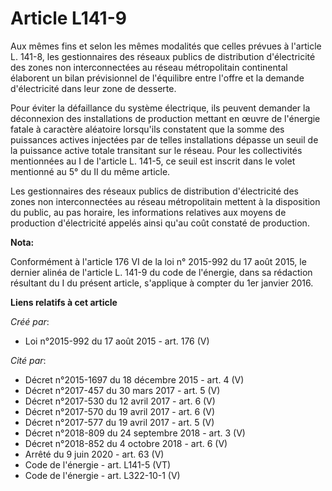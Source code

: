 # Article L141-9

Aux mêmes fins et selon les mêmes modalités que celles prévues à l'article L. 141-8, les gestionnaires des réseaux publics de
distribution d'électricité des zones non interconnectées au réseau métropolitain continental élaborent un bilan prévisionnel
de l'équilibre entre l'offre et la demande d'électricité dans leur zone de desserte. 

Pour éviter la défaillance du système électrique, ils peuvent demander la déconnexion des installations de production mettant
en œuvre de l'énergie fatale à caractère aléatoire lorsqu'ils constatent que la somme des puissances actives injectées par de
telles installations dépasse un seuil de la puissance active totale transitant sur le réseau. Pour les collectivités
mentionnées au I de l'article L. 141-5, ce seuil est inscrit dans le volet mentionné au 5° du II du même article. 

Les gestionnaires des réseaux publics de distribution d'électricité des zones non interconnectées au réseau métropolitain
mettent à la disposition du public, au pas horaire, les informations relatives aux moyens de production d'électricité appelés
ainsi qu'au coût constaté de production.

**Nota:**

Conformément à l'article 176 VI de la loi n° 2015-992 du 17 août 2015, le dernier alinéa de l'article L. 141-9 du code de
l'énergie, dans sa rédaction résultant du I du présent article, s'applique à compter du 1er janvier 2016.

**Liens relatifs à cet article**

_Créé par_:

  - Loi n°2015-992 du 17 août 2015 - art. 176 (V)

_Cité par_:

  - Décret n°2015-1697 du 18 décembre 2015 - art. 4 (V)
  - Décret n°2017-457 du 30 mars 2017 - art. 5 (V)
  - Décret n°2017-530 du 12 avril 2017 - art. 6 (V)
  - Décret n°2017-570 du 19 avril 2017 - art. 6 (V)
  - Décret n°2017-577 du 19 avril 2017 - art. 5 (V)
  - Décret n°2018-809 du 24 septembre 2018 - art. 3 (V)
  - Décret n°2018-852 du 4 octobre 2018 - art. 6 (V)
  - Arrêté du 9 juin 2020 - art. 63 (V)
  - Code de l'énergie - art. L141-5 (VT)
  - Code de l'énergie - art. L322-10-1 (V)

